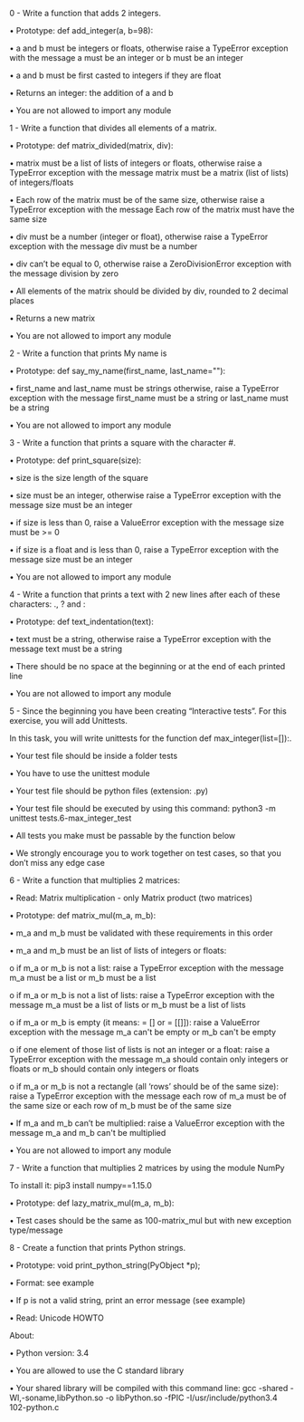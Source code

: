 0 - Write a function that adds 2 integers.

•	Prototype: def add_integer(a, b=98):

•	a and b must be integers or floats, otherwise raise a TypeError exception with the message a must be an integer or b must be an integer

•	a and b must be first casted to integers if they are float

•	Returns an integer: the addition of a and b

•	You are not allowed to import any module

1 - Write a function that divides all elements of a matrix.

•	Prototype: def matrix_divided(matrix, div):

•	matrix must be a list of lists of integers or floats, otherwise raise a TypeError exception with the message matrix must be a matrix (list of lists) of integers/floats

•	Each row of the matrix must be of the same size, otherwise raise a TypeError exception with the message Each row of the matrix must have the same size

•	div must be a number (integer or float), otherwise raise a TypeError exception with the message div must be a number

•	div can’t be equal to 0, otherwise raise a ZeroDivisionError exception with the message division by zero

•	All elements of the matrix should be divided by div, rounded to 2 decimal places

•	Returns a new matrix

•	You are not allowed to import any module

2 - Write a function that prints My name is <first name> <last name>

•	Prototype: def say_my_name(first_name, last_name=""):

•	first_name and last_name must be strings otherwise, raise a TypeError exception with the message first_name must be a string or last_name must be a string

•	You are not allowed to import any module

3 - Write a function that prints a square with the character #.

•	Prototype: def print_square(size):

•	size is the size length of the square

•	size must be an integer, otherwise raise a TypeError exception with the message size must be an integer

•	if size is less than 0, raise a ValueError exception with the message size must be >= 0

•	if size is a float and is less than 0, raise a TypeError exception with the message size must be an integer

•	You are not allowed to import any module

4 - Write a function that prints a text with 2 new lines after each of these characters: ., ? and :

•	Prototype: def text_indentation(text):

•	text must be a string, otherwise raise a TypeError exception with the message text must be a string

•	There should be no space at the beginning or at the end of each printed line

•	You are not allowed to import any module

5 - Since the beginning you have been creating “Interactive tests”. For this exercise, you will add Unittests.

In this task, you will write unittests for the function def max_integer(list=[]):.

•	Your test file should be inside a folder tests

•	You have to use the unittest module

•	Your test file should be python files (extension: .py)

•	Your test file should be executed by using this command: python3 -m unittest tests.6-max_integer_test

•	All tests you make must be passable by the function below

•	We strongly encourage you to work together on test cases, so that you don’t miss any edge case

6 - Write a function that multiplies 2 matrices:

•	Read: Matrix multiplication - only Matrix product (two matrices)

•	Prototype: def matrix_mul(m_a, m_b):

•	m_a and m_b must be validated with these requirements in this order

•	m_a and m_b must be an list of lists of integers or floats:

o	if m_a or m_b is not a list: raise a TypeError exception with the message m_a must be a list or m_b must be a list

o	if m_a or m_b is not a list of lists: raise a TypeError exception with the message m_a must be a list of lists or m_b must be a list of lists

o	if m_a or m_b is empty (it means: = [] or = [[]]): raise a ValueError exception with the message m_a can't be empty or m_b can't be empty

o	if one element of those list of lists is not an integer or a float: raise a TypeError exception with the message m_a should contain only integers or floats or m_b should contain only integers or floats

o	if m_a or m_b is not a rectangle (all ‘rows’ should be of the same size): raise a TypeError exception with the message each row of m_a must be of the same size or each row of m_b must be of the same size

•	If m_a and m_b can’t be multiplied: raise a ValueError exception with the message m_a and m_b can't be multiplied

•	You are not allowed to import any module

7 - Write a function that multiplies 2 matrices by using the module NumPy

To install it: pip3 install numpy==1.15.0

•	Prototype: def lazy_matrix_mul(m_a, m_b):

•	Test cases should be the same as 100-matrix_mul but with new exception type/message

8 - Create a function that prints Python strings.

•	Prototype: void print_python_string(PyObject *p);

•	Format: see example

•	If p is not a valid string, print an error message (see example)

•	Read: Unicode HOWTO

About:

•	Python version: 3.4

•	You are allowed to use the C standard library

•	Your shared library will be compiled with this command line: gcc -shared -Wl,-soname,libPython.so -o libPython.so -fPIC -I/usr/include/python3.4 102-python.c

